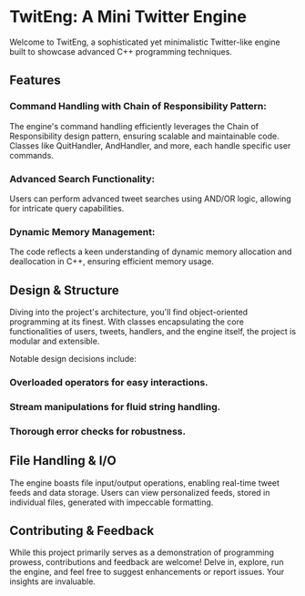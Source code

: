 # TwitEng: A Mini Twitter Engine
Welcome to TwitEng, a sophisticated yet minimalistic Twitter-like engine built to showcase advanced C++ programming techniques.

## Features
### Command Handling with Chain of Responsibility Pattern:
The engine's command handling efficiently leverages the Chain of Responsibility design pattern, ensuring scalable and maintainable code. Classes like QuitHandler, AndHandler, and more, each handle specific user commands.

### Advanced Search Functionality:
Users can perform advanced tweet searches using AND/OR logic, allowing for intricate query capabilities.
### Dynamic Memory Management:
The code reflects a keen understanding of dynamic memory allocation and deallocation in C++, ensuring efficient memory usage.

## Design & Structure
Diving into the project's architecture, you'll find object-oriented programming at its finest. With classes encapsulating the core functionalities of users, tweets, handlers, and the engine itself, the project is modular and extensible.

Notable design decisions include:
### Overloaded operators for easy interactions.
### Stream manipulations for fluid string handling.
### Thorough error checks for robustness.

## File Handling & I/O
The engine boasts file input/output operations, enabling real-time tweet feeds and data storage. Users can view personalized feeds, stored in individual files, generated with impeccable formatting.

## Contributing & Feedback
While this project primarily serves as a demonstration of programming prowess, contributions and feedback are welcome! Delve in, explore, run the engine, and feel free to suggest enhancements or report issues. Your insights are invaluable.

